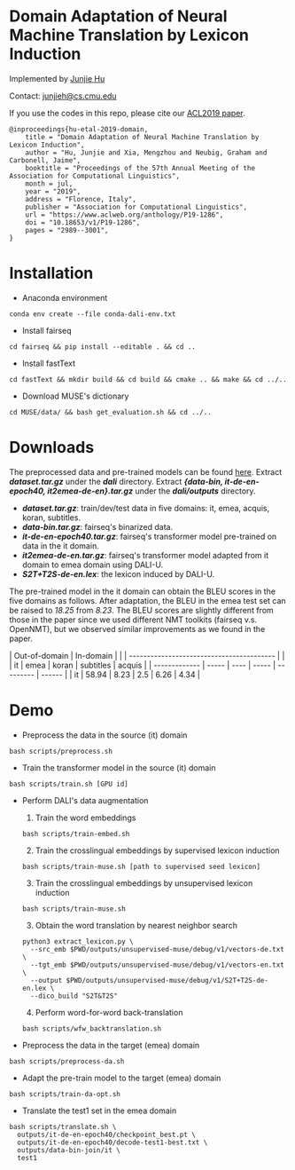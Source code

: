 Domain Adaptation of Neural Machine Translation by Lexicon Induction
===
Implemented by [Junjie Hu](http://www.cs.cmu.edu/~junjieh/)

Contact: junjieh@cs.cmu.edu

If you use the codes in this repo, please cite our [ACL2019 paper](https://www.aclweb.org/anthology/P19-1286).

	@inproceedings{hu-etal-2019-domain,
	    title = "Domain Adaptation of Neural Machine Translation by Lexicon Induction",
	    author = "Hu, Junjie and Xia, Mengzhou and Neubig, Graham and Carbonell, Jaime",
	    booktitle = "Proceedings of the 57th Annual Meeting of the Association for Computational Linguistics",
	    month = jul,
	    year = "2019",
	    address = "Florence, Italy",
	    publisher = "Association for Computational Linguistics",
	    url = "https://www.aclweb.org/anthology/P19-1286",
	    doi = "10.18653/v1/P19-1286",
	    pages = "2989--3001",
	}


Installation
==
- Anaconda environment
```
conda env create --file conda-dali-env.txt
```

- Install fairseq
```
cd fairseq && pip install --editable . && cd ..
```

- Install fastText
```
cd fastText && mkdir build && cd build && cmake .. && make && cd ../..
```

- Download MUSE's dictionary
```
cd MUSE/data/ && bash get_evaluation.sh && cd ../..
```

Downloads
==
The preprocessed data and pre-trained models can be found [here](https://drive.google.com/drive/folders/18KMC9OwXgbopKFlK1SIYvuvBJg7RIM7B?usp=sharing). Extract ***dataset.tar.gz*** under the ***dali*** directory. Extract ***{data-bin, it-de-en-epoch40, it2emea-de-en}.tar.gz*** under the ***dali/outputs*** directory.

- ***dataset.tar.gz***: train/dev/test data in five domains: it, emea, acquis, koran, subtitles.
- ***data-bin.tar.gz***: fairseq's binarized data.
- ***it-de-en-epoch40.tar.gz***: fairseq's transformer model pre-trained on data in the it domain.
- ***it2emea-de-en.tar.gz***: fairseq's transformer model adapted from it domain to emea domain using DALI-U.
- ***S2T+T2S-de-en.lex***: the lexicon induced by DALI-U. 

The pre-trained model in the it domain can obtain the BLEU scores in the five domains as follows. After adaptation, the BLEU in the emea test set can be raised to *18.25* from *8.23*. The BLEU scores are slightly different from those in the paper since we used different NMT toolkits (fairseq v.s. OpenNMT), but we observed similar improvements as we found in the paper.

| Out-of-domain | In-domain                                 |
|               | ----------------------------------------- |
|               | it    | emea | koran | subtitles | acquis | 
| ------------- | ----- | ---- | ----- | --------- | ------ |
| it            | 58.94 | 8.23 | 2.5   | 6.26      | 4.34   |


Demo
==
- Preprocess the data in the source (it) domain
```
bash scripts/preprocess.sh
```

- Train the transformer model in the source (it) domain
```
bash scripts/train.sh [GPU id]
```

- Perform DALI's data augmentation
	1. Train the word embeddings
	```
	bash scripts/train-embed.sh
	```
	2. Train the crosslingual embeddings by supervised lexicon induction
	```
	bash scripts/train-muse.sh [path to supervised seed lexicon]
	```
	3. Train the crosslingual embeddings by unsupervised lexicon induction
	``` 
	bash scripts/train-muse.sh
	```
	3. Obtain the word translation by nearest neighbor search
	```
	python3 extract_lexicon.py \
	  --src_emb $PWD/outputs/unsupervised-muse/debug/v1/vectors-de.txt \
	  --tgt_emb $PWD/outputs/unsupervised-muse/debug/v1/vectors-en.txt \
	  --output $PWD/outputs/unsupervised-muse/debug/v1/S2T+T2S-de-en.lex \
	  --dico_build "S2T&T2S"
	```
	4. Perform word-for-word back-translation
	```
	bash scripts/wfw_backtranslation.sh 
	```	
	

- Preprocess the data in the target (emea) domain 
```
bash scripts/preprocess-da.sh
```

- Adapt the pre-train model to the target (emea) domain
```
bash scripts/train-da-opt.sh
```

- Translate the test1 set in the emea domain
```
bash scripts/translate.sh \
  outputs/it-de-en-epoch40/checkpoint_best.pt \
  outputs/it-de-en-epoch40/decode-test1-best.txt \
  outputs/data-bin-join/it \
  test1
```
